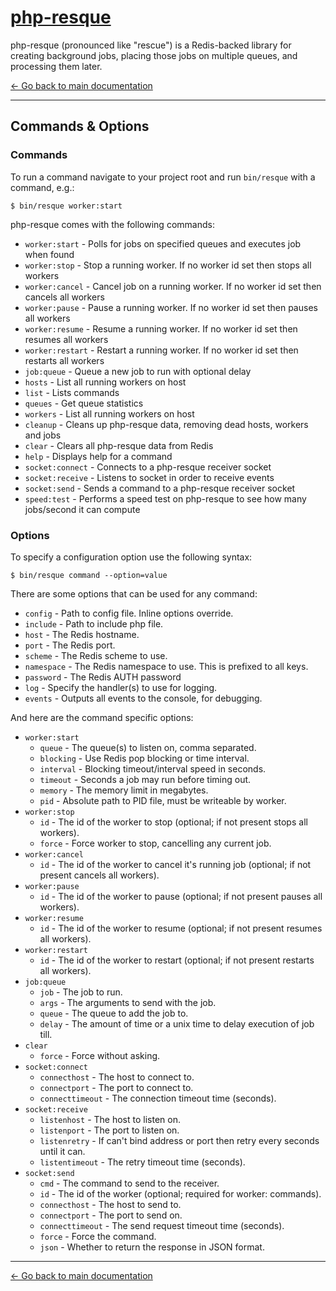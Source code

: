 [php-resque](https://github.com/mjphaynes/php-resque)
===

php-resque (pronounced like "rescue") is a Redis-backed library for creating
background jobs, placing those jobs on multiple queues, and processing them later.

[← Go back to main documentation](https://github.com/mjphaynes/php-resque)

---

## Commands & Options ##

### Commands ###

To run a command navigate to your project root and run `bin/resque` with a command, e.g.:

```
$ bin/resque worker:start
```

php-resque comes with the following commands:

* `worker:start`    -  Polls for jobs on specified queues and executes job when found
* `worker:stop`     -  Stop a running worker. If no worker id set then stops all workers
* `worker:cancel`   -  Cancel job on a running worker. If no worker id set then cancels all workers
* `worker:pause`    -  Pause a running worker. If no worker id set then pauses all workers
* `worker:resume`   -  Resume a running worker. If no worker id set then resumes all workers
* `worker:restart`  -  Restart a running worker. If no worker id set then restarts all workers
* `job:queue`       -  Queue a new job to run with optional delay
* `hosts`           -  List all running workers on host
* `list`            -  Lists commands
* `queues`          -  Get queue statistics
* `workers`         -  List all running workers on host
* `cleanup`         -  Cleans up php-resque data, removing dead hosts, workers and jobs
* `clear`           -  Clears all php-resque data from Redis
* `help`            -  Displays help for a command
* `socket:connect`  -  Connects to a php-resque receiver socket
* `socket:receive`  -  Listens to socket in order to receive events
* `socket:send`     -  Sends a command to a php-resque receiver socket
* `speed:test`      -  Performs a speed test on php-resque to see how many jobs/second it can compute


### Options ###

To specify a configuration option use the following syntax:

```
$ bin/resque command --option=value
```

There are some options that can be used for any command:

* `config`    - Path to config file. Inline options override.
* `include`   - Path to include php file.
* `host`      - The Redis hostname.
* `port`      - The Redis port.
* `scheme`    - The Redis scheme to use.
* `namespace` - The Redis namespace to use. This is prefixed to all keys.
* `password`  - The Redis AUTH password
* `log`       - Specify the handler(s) to use for logging.
* `events`    - Outputs all events to the console, for debugging.

And here are the command specific options:

* `worker:start`
    * `queue`          - The queue(s) to listen on, comma separated.
    * `blocking`       - Use Redis pop blocking or time interval.
    * `interval`       - Blocking timeout/interval speed in seconds.
    * `timeout`        - Seconds a job may run before timing out.
    * `memory`         - The memory limit in megabytes.
    * `pid`            - Absolute path to PID file, must be writeable by worker.
* `worker:stop`
    * `id`             - The id of the worker to stop (optional; if not present stops all workers).
    * `force`          - Force worker to stop, cancelling any current job.
* `worker:cancel`
    * `id`             - The id of the worker to cancel it's running job (optional; if not present cancels all workers).
* `worker:pause`
    * `id`             - The id of the worker to pause (optional; if not present pauses all workers).
* `worker:resume`
    * `id`             - The id of the worker to resume (optional; if not present resumes all workers).
* `worker:restart`
    * `id`             - The id of the worker to restart (optional; if not present restarts all workers).
* `job:queue`
    * `job`            - The job to run.
    * `args`           - The arguments to send with the job.
    * `queue`          - The queue to add the job to.
    * `delay`          - The amount of time or a unix time to delay execution of job till.
* `clear`
    * `force`          - Force without asking.
* `socket:connect`
    * `connecthost`    - The host to connect to.
    * `connectport`    - The port to connect to.
    * `connecttimeout` - The connection timeout time (seconds).
* `socket:receive`
    * `listenhost`     - The host to listen on.
    * `listenport`     - The port to listen on.
    * `listenretry`    - If can't bind address or port then retry every <timeout> seconds until it can.
    * `listentimeout`  - The retry timeout time (seconds).
* `socket:send`
    * `cmd`            - The command to send to the receiver.
    * `id`             - The id of the worker (optional; required for worker: commands).
    * `connecthost`    - The host to send to.
    * `connectport`    - The port to send on.
    * `connecttimeout` - The send request timeout time (seconds).
    * `force`          - Force the command.
    * `json`           - Whether to return the response in JSON format.


---

[← Go back to main documentation](https://github.com/mjphaynes/php-resque)